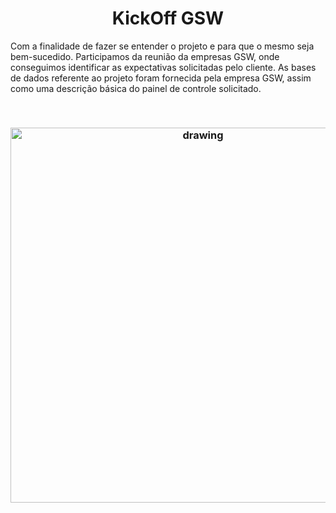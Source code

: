 
<h1 align="center">  KickOff GSW </h1>

 Com a finalidade de fazer se entender o projeto e para que o mesmo seja bem-sucedido.
 Participamos da reunião da empresas GSW, onde conseguimos identificar as expectativas solicitadas pelo cliente.
 As bases de dados referente ao projeto foram fornecida pela empresa GSW, assim como uma descrição básica do painel de controle solicitado.  

 <br/>

 <h3 align = "center">  <img src="https://user-images.githubusercontent.com/73767256/112736680-42b20880-8f33-11eb-9248-bdc0a868a882.gif"   alt="drawing" width =600 </h3>